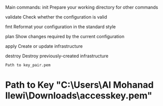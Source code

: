 Main commands:
  init          Prepare your working directory for other commands

  validate      Check whether the configuration is valid

  fmt           Reformat your configuration in the standard style

  plan          Show changes required by the current configuration

  apply         Create or update infrastructure

  destroy       Destroy previously-created infrastructure

    Path to key_pair.pem 
    
   # Path to Key "C:\Users\Al Mohanad Ilewi\Downloads\accesskey.pem"  


